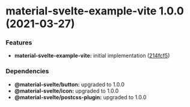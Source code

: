 # material-svelte-example-vite 1.0.0 (2021-03-27)


### Features

* **material-svelte-example-vite:** initial implementation ([214fcf5](https://github.com/material-svelte/material-svelte/commit/214fcf5c4d7c45942705228e6008a7cd1b5f76ce))





### Dependencies

* **@material-svelte/button:** upgraded to 1.0.0
* **@material-svelte/icon:** upgraded to 1.0.0
* **@material-svelte/postcss-plugin:** upgraded to 1.0.0
